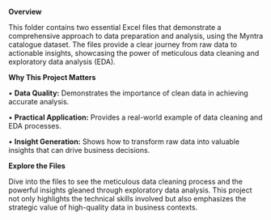 **Overview**

This folder contains two essential Excel files that demonstrate a comprehensive approach to data preparation and analysis, using the Myntra catalogue dataset. The files provide a clear journey from raw data to actionable insights, showcasing the power of meticulous data cleaning and exploratory data analysis (EDA).

**Why This Project Matters**

• **Data Quality:** Demonstrates the importance of clean data in achieving accurate analysis.

• **Practical Application:** Provides a real-world example of data cleaning and EDA processes.

• **Insight Generation:** Shows how to transform raw data into valuable insights that can drive business decisions.

**Explore the Files**

Dive into the files to see the meticulous data cleaning process and the powerful insights gleaned through exploratory data analysis. This project not only highlights the technical skills involved but also emphasizes the strategic value of high-quality data in business contexts.
